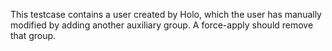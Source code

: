This testcase contains a user created by Holo, which the user has manually
modified by adding another auxiliary group. A force-apply should remove that group.

